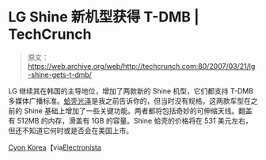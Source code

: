 # LG Shine 新机型获得 T-DMB | TechCrunch

> 原文：<https://web.archive.org/web/http://techcrunch.com:80/2007/03/21/lg-shine-gets-t-dmb/>

LG 继续其在韩国的主导地位，增加了两款新的 Shine 机型，它们都支持 T-DMB 多媒体广播标准。[蛤壳光泽](https://web.archive.org/web/20160207123656/http://crunchgear.com/2007/03/12/lg-shine-dipped-in-gold-and-folds/)是我之前告诉你的，但当时没有规格。这两款车型在之前的 Shine 基础上增加了一些关键功能。两者都将包括奇妙的可伸缩天线。翻盖有 512MB 的内存，滑盖有 1GB 的容量。Shine 蛤壳的价格将在 531 美元左右，但还不知道它何时或是否会在美国上市。

[Cyon Korea](https://web.archive.org/web/20160207123656/http://www.cyon.co.kr/good/cyonzone/cyon_news_view.jsp?news_seq=18162&search_type=&keyword=)【via[Electronista](https://web.archive.org/web/20160207123656/http://www.electronista.com/articles/07/03/21/lg.shine.tv.phone/)